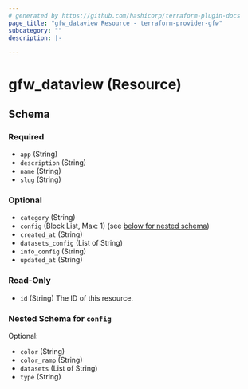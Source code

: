 ```yaml
---
# generated by https://github.com/hashicorp/terraform-plugin-docs
page_title: "gfw_dataview Resource - terraform-provider-gfw"
subcategory: ""
description: |-
  
---
```


# gfw_dataview (Resource)





<!-- schema generated by tfplugindocs -->
## Schema

### Required

- `app` (String)
- `description` (String)
- `name` (String)
- `slug` (String)

### Optional

- `category` (String)
- `config` (Block List, Max: 1) (see [below for nested schema](#nestedblock--config))
- `created_at` (String)
- `datasets_config` (List of String)
- `info_config` (String)
- `updated_at` (String)

### Read-Only

- `id` (String) The ID of this resource.

<a id="nestedblock--config"></a>
### Nested Schema for `config`

Optional:

- `color` (String)
- `color_ramp` (String)
- `datasets` (List of String)
- `type` (String)


